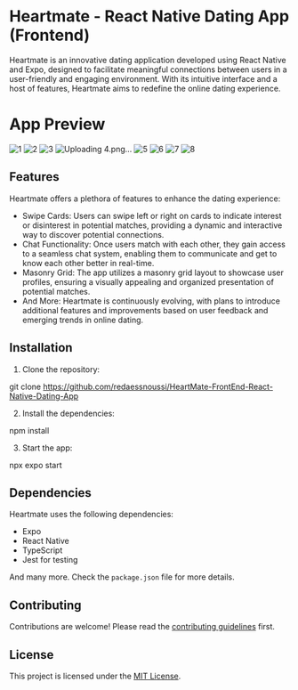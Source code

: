 # Heartmate - React Native Dating App (Frontend)

Heartmate is an innovative dating application developed using React Native and Expo, designed to facilitate meaningful connections between users in a user-friendly and engaging environment. With its intuitive interface and a host of features, Heartmate aims to redefine the online dating experience.

# App Preview

![1](https://github.com/redaessnoussi/HeartMate-FrontEnd-React-Native-Dating-App/assets/71893153/b2ec6042-53bd-467c-8ecd-bf7c471f37f6)
![2](https://github.com/redaessnoussi/HeartMate-FrontEnd-React-Native-Dating-App/assets/71893153/e124a4c7-b83f-4893-954c-1965c5f81afd)
![3](https://github.com/redaessnoussi/HeartMate-FrontEnd-React-Native-Dating-App/assets/71893153/55bcf9f7-4ffa-4ff4-882d-818e2aa01d36)
![Uploading 4.png…]()
![5](https://github.com/redaessnoussi/HeartMate-FrontEnd-React-Native-Dating-App/assets/71893153/db704625-b76a-427d-bd73-5f446e7bf806)
![6](https://github.com/redaessnoussi/HeartMate-FrontEnd-React-Native-Dating-App/assets/71893153/419d59cd-0d4d-45ea-b96c-0e2dfd3ce545)
![7](https://github.com/redaessnoussi/HeartMate-FrontEnd-React-Native-Dating-App/assets/71893153/5b5c4c4c-7312-4e70-aa8a-496c79afe4e9)
![8](https://github.com/redaessnoussi/HeartMate-FrontEnd-React-Native-Dating-App/assets/71893153/ed883f8b-8c9c-4e81-b245-53ace1e7e565)



## Features

Heartmate offers a plethora of features to enhance the dating experience:

- Swipe Cards: Users can swipe left or right on cards to indicate interest or disinterest in potential matches, providing a dynamic and interactive way to discover potential connections.
- Chat Functionality: Once users match with each other, they gain access to a seamless chat system, enabling them to communicate and get to know each other better in real-time.
- Masonry Grid: The app utilizes a masonry grid layout to showcase user profiles, ensuring a visually appealing and organized presentation of potential matches.
- And More: Heartmate is continuously evolving, with plans to introduce additional features and improvements based on user feedback and emerging trends in online dating.

## Installation

1. Clone the repository:

git clone https://github.com/redaessnoussi/HeartMate-FrontEnd-React-Native-Dating-App

2. Install the dependencies:

npm install

3. Start the app:

npx expo start

## Dependencies

Heartmate uses the following dependencies:

- Expo
- React Native
- TypeScript
- Jest for testing

And many more. Check the `package.json` file for more details.

## Contributing

Contributions are welcome! Please read the [contributing guidelines](CONTRIBUTING.md) first.

## License

This project is licensed under the [MIT License](LICENSE.md).
